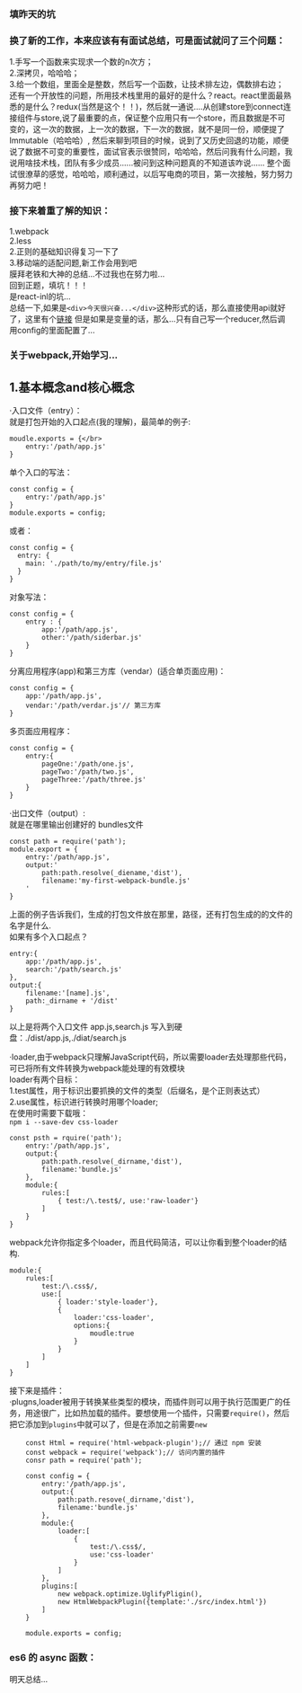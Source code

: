 ### 填昨天的坑
### 换了新的工作，本来应该有有面试总结，可是面试就问了三个问题：</br>
1.手写一个函数来实现求一个数的n次方；</br>
2.深拷贝，哈哈哈；</br>
3.给一个数组，里面全是整数，然后写一个函数，让技术排左边，偶数排右边；</br>
还有一个开放性的问题，所用技术栈里用的最好的是什么？react。react里面最熟悉的是什么？redux(当然是这个！！)，然后就一通说....从创建store到connect连接组件与store,说了最重要的点，保证整个应用只有一个store，而且数据是不可变的，这一次的数据，上一次的数据，下一次的数据，就不是同一份，顺便提了Immutable（哈哈哈）,
然后来聊到项目的时候，说到了又历史回退的功能，顺便说了数据不可变的重要性，面试官表示很赞同，哈哈哈，然后问我有什么问题，我说用啥技术栈，团队有多少成员......被问到这种问题真的不知道该咋说......
整个面试很潦草的感觉，哈哈哈，顺利通过，以后写电商的项目，第一次接触，努力努力再努力吧！</br>
### 接下来着重了解的知识：</br>
1.webpack</br>
2.less</br>
2.正则的基础知识得复习一下了</br>
3.移动端的适配问题,新工作会用到吧</br>
膜拜老铁和大神的总结...不过我也在努力啦...</br>
回到正题，填坑！！！</br>
是react-inl的坑...</br>
总结一下,如果是`<div>今天很兴奋...</div>`这种形式的话，那么直接使用api就好了，这里有个[链接](http://blog.csdn.net/function__/article/details/72778964)
但是如果是变量的话，那么...只有自己写一个reducer,然后调用config的里面配置了...
### 关于webpack,开始学习...
## 1.基本概念and核心概念</br>
·入口文件（entry）：</br>
就是打包开始的入口起点(我的理解)，最简单的例子:</br>

    moudle.exports = {</br>
        entry:'/path/app.js'
    }

单个入口的写法：</br>

    const config = {
        entry:'/path/app.js'
    }
    module.exports = config;

或者：<br/>

    const config = {
      entry: {
        main: './path/to/my/entry/file.js'
      }
    }
对象写法：</br>

    const config = {
        entry : {
            app:'/path/app.js',
            other:'/path/siderbar.js'
        }
    }

分离应用程序(app)和第三方库（vendar）(适合单页面应用)：</br>

    const config = {
        app:'/path/app.js',
        vendar:'/path/verdar.js'// 第三方库
    }
多页面应用程序：</br>

    const config = {
        entry:{
            pageOne:'/path/one.js',
            pageTwo:'/path/two.js',
            pageThree:'/path/three.js'
        }
    }


·出口文件（output）:<br/>
就是在哪里输出创建好的 bundles文件<br />

    const path = require('path');
    module.export = {
        entry:'/path/app.js',
        output:'
            path:path.resolve(_diename,'dist'),
            filename:'my-first-webpack-bundle.js'
        '
    }
上面的例子告诉我们，生成的打包文件放在那里，路径，还有打包生成的的文件的名字是什么.<br/>
如果有多个入口起点？<be/>

    entry:{
        app:'/path/app.js',
        search:'/path/search.js'
    },
    output:{
        filename:'[name].js',
        path:_dirname + '/dist'
    }

以上是将两个入口文件 app.js,search.js 写入到硬盘：./dist/app.js,./diat/search.js<br/>


·loader,由于webpack只理解JavaScript代码，所以需要loader去处理那些代码，可已将所有文件转换为webpack能处理的有效模块<br/>
loader有两个目标：<br/>
1.test属性，用于标识出要抓换的文件的类型（后缀名，是个正则表达式）<br/>
2.use属性，标识进行转换时用哪个loader;<br/>
在使用时需要下载哦：<br/>
`npm i --save-dev css-loader`<br/>

    const psth = rquire('path');
        entry:'/path/app.js',
        output:{
            path:path.resolve(_dirname,'dist'),
            filename:'bundle.js'
        },
        module:{
            rules:[
                { test:/\.test$/, use:'raw-loader'}
            ]
        }
    }

webpack允许你指定多个loader，而且代码简洁，可以让你看到整个loader的结构.<br/>

    module:{
        rules:[
            test:/\.css$/,
            use:[
                { loader:'style-loader'},
                {
                    loader:'css-loader',
                    options:{
                        moudle:true
                    }
                }
            ]
        ]
    }

接下来是插件：<br/>
·plugns,loader被用于转换某些类型的模块，而插件则可以用于执行范围更广的任务，用途很广，比如热加载的插件。要想使用一个插件，只需要`require()`，然后把它添加到`plugins`中就可以了，但是在添加之前需要`new`<br/>

        const Html = require('html-webpack-plugin');// 通过 npm 安装
        const webpack = require('webpack');// 访问内置的插件
        consr path = require('path');

        const config = {
            entry:'/path/app.js',
            output:{
                path:path.resove(_dirname,'dist'),
                filename:'bundle.js'
            },
            module:{
                loader:[
                    {
                        test:/\.css$/,
                        use:'css-loader'
                    }
                ]
            },
            plugins:[
                new webpack.optimize.UglifyPligin(),
                new HtmlWebpackPlugin({template:'./src/index.html'})
            ]
        }

        module.exports = config;

### es6 的 async 函数：
明天总结...